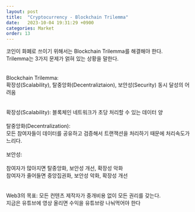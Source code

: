 ```yaml
---
layout: post
title:  "Cryptocurrency - Blockchain Trilemma"
date:   2023-10-04 19:31:29 +0900
categories: Market
order: 13
---
```


코인이 화폐로 쓰이기 위해서는 Blockchain Trilemma를 해결해야 한다.<br>
Trilemma는 3가지 문제가 얽혀 있는 상황을 말한다.<br>
<br>
<br>
Blockchain Trilemma:<br>
확장성(Scalability), 탈중앙화(Decentraliztaion), 보안성(Security) 동시 달성의 어려움<br>
<br>
<br>
확장성(Scalability): 블록체인 네트워크가 초당 처리할 수 있는 데이터 양<br>
<br>
탈중앙화(Decentralization):<br>
모든 참여자들이 데이터를 공유하고 검증해서 트랜잭션을 처리하기 때문에 처리속도가 느리다.<br>
<br>
보안성:<br>
<br>
참여자가 많아지면 탈중앙화, 보안성 개선, 확장성 악화<br>
참여자가 줄어들면 중앙집권화, 보안성 악화, 확장성 개선<br>
<br>
<br>
Web3의 목표: 모든 컨텐츠 제작자가 중개비용 없이 모든 권리를 갖는다.<br>
지금은 유튜브에 영상 올리면 수익을 유튜브랑 나눠먹어야 한다<br>
<br>
<br>